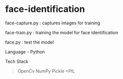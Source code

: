 # face-identification
face-capture.py : captures images for training 

face-train.py : training the model for face identification

face.py : test the model

Language - Python

Tech Stack
>OpenCv
>NumPy
>Pickle
<PIL
